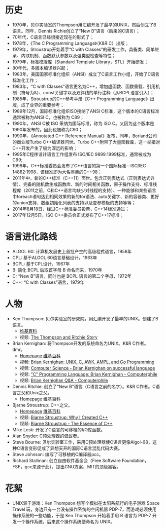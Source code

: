 # 历史

* 1970年，贝尔实验室的Thompson用汇编开发了最早的UNIX，然后创立了B语言。同年，Dennis Richie创立了“New B”语言（后来的C语言）；
* 70年代，C语言已经很接近现在的形式了；
* 1978年，《The C Programming Language》（K&R C）出版；
* 1979年，Stroustrup开始着手“C with Classes”的研发工作，具备类、简单继承、内联机制、函数默认参数以及强类型检查等特性；
* 1979年，标准模版库（Standard Template Library，STL）开始研发；
* 80年代，多版本编译器兴起；
* 1983年，美国国家标准化组织（ANSI）成立了C语言工作小组，开始了C语言标准化工作；
* 1983年，“C with Classes”语言更名为C++，增加虚函数、函数重载、引用机制（符号为&）、const关键字以及双斜线的单行注释（从BCPL语言引入）；
* 1985年，Stroustrup的C++参考手册《C++ Programming Language》出版，成了业界的重要参考；
* 1989年12月，国际标准化组织ISO接纳了ANSI C标准，这个版本的C语言标准通常被称为ANSI C，也被称为 C89；
* 1990年，ANSI C被 ISO 采纳为国际标准，称为 ISO C。又因为这个版本是1990年发布的，因此也被称为C90；
* 1990年，《Annotated C++ Reference Manual》发布，同年，Borland公司的商业版Turbo C++编译器问世。Turbo C++附带了大量函数库，这一举措对C++开发产生了极为深远的影响；
* 1995年C程序设计语言工作组发布 ISO/IEC 9899:1999标准，通常被成为C99;
* 1998年，C++标准委员会发布了C++语言的第一个国际标准—ISO/IEC 14882:1998，该标准即为大名鼎鼎的C++98；
* 2011年中，新的C++标准（C++11）面世。包含正则表达式（正则表达式详情）、完备的随机数生成函数库、新的时间相关函数，原子操作支持、标准线程库（2011之前，C和C++语言均缺少对线程的支持）、一种能够和某些语言中foreach语句达到相同效果的新的for语法、auto关键字、新的容器类、更好的union支持、数组初始化列表的支持以及变参模板的支持等等；
* 2014年8月18日，经过C++标准委员投票，C++14标准通过；
* 2017年12月5日，ISO C++委员会正式发布了C++17标准；

# 语言进化路线

- ALGOL 60: 计算机发展史上首批产生的高级程式语言，1958年
- CPL: 基于ALGOL 60语言基础设计，1963年
- BCPL: 基于CPL设计，1967年
- B: 简化 BCPL 后取首字母 B 命名而来，1970年
- C: “New B”语言，同时也是 BCPL 语言的第二个字母，1972年
- C++: “C with Classes”语言，1979年

# 人物

- Ken Thompson: 贝尔实验室的研究院，用汇编开发了最早的UNIX。创建了B语言。
    - [维基百科](https://zh.wikipedia.org/zh/%E8%82%AF%C2%B7%E6%B1%A4%E6%99%AE%E9%80%8A)
    - 视频: [The Thompson and Ritchie Story](https://www.youtube.com/watch?v=g3jOJfrOknA)
- Brian Kernighan: 将Thompson开发的系统命名为UNIX。K&R C作者。dmr。
    - [Homepage](https://www.cs.princeton.edu/~bwk/) [维基百科](https://zh.wikipedia.org/zh-hans/%E5%B8%83%E8%90%8A%E6%81%A9%C2%B7%E6%9F%AF%E6%9E%97%E6%BC%A2)
    - 视频: [Brian Kernighan: UNIX, C, AWK, AMPL, and Go Programming](https://www.youtube.com/watch?v=O9upVbGSBFo)
    - 视频: [Computer Science - Brian Kernighan on successful language](https://www.youtube.com/watch?v=Sg4U4r_AgJU)
    - 视频: ["C" Programming Language: Brian Kernighan - Computerphile](https://www.youtube.com/watch?v=de2Hsvxaf8M)
    - 视频: [Brian Kernighan Q&amp;A - Computerphile](https://www.youtube.com/watch?v=zmYhR8cUX90)
- Dennis Ritchie: 创立了“New B”语言（C语言之前的名字）。K&R C作者。C语言之父和Unix之父。
    - [Homepage](https://www.bell-labs.com/usr/dmr/www/) [维基百科](https://zh.wikipedia.org/zh/%E4%B8%B9%E5%B0%BC%E6%96%AF%C2%B7%E9%87%8C%E5%A5%87)
- Bjarne Stroustrup: C++之父。
    - [Homepage](https://www.stroustrup.com/) [维基百科](https://zh.wikipedia.org/zh-hans/%E6%AF%94%E9%9B%85%E5%B0%BC%C2%B7%E6%96%AF%E7%89%B9%E5%8A%B3%E6%96%AF%E7%89%B9%E9%B2%81%E6%99%AE)
    - 视频: [Bjarne Stroustrup: Why I Created C++](https://www.youtube.com/watch?v=JBjjnqG0BP8)
    - 视频: [Bjarne Stroustrup - The Essence of C++](https://www.youtube.com/watch?v=86xWVb4XIyE)
- Mike Lesk: 开发了C语言的可移植的I/O库函数。
- Alan Snyder: C预处理器的倡议者。
- Steve Bourne: 贝尔实验室工作，采用C预处理器使C语言更像Algol-68，这种C语言变形促成了异想天开的国际C语言混乱代码大赛。
- Steve Johnson: 编写了可移植的C编译器pcc。
- Richard Stallman: 创立自由软件基金会（Free Software Foundation，FSF，gcc来源于此），提出GNU方案，MIT的顶级黑客。

# 花絮

- UNIX源于游戏：Ken Thompson 想写个模拟在太阳系航行的电子游戏 Space Travel 玩，身边只有一台没有操作系统的空闲机器 PDP-7，而游戏必须使用操作系统的一些功能，于是 Ken Thompson 开始着手用 B 语言为 PDP-7 开发一个操作系统，后来这个操作系统便命名为 UNIX。
